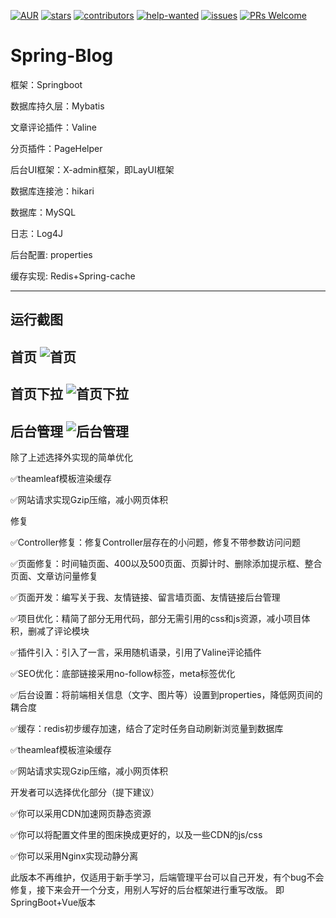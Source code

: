 [![AUR](https://img.shields.io/badge/license-Apache%20License%202.0-blue.svg)](https://github.com/laowenruo/Spring-Blog/master/LICENSE)
[![stars](https://badgen.net/github/stars//laowenruo/Spring-Blog)](https://github.com//laowenruo/Spring-Blog/stargazers)
[![contributors](https://badgen.net/github/contributors/laowenruo/Spring-Blog)](https://github.com/laowenruo/Spring-Blog/graphs/contributors)
[![help-wanted](https://badgen.net/github/label-issues/laowenruo/Spring-Blog/help%20wanted/open)](https://github.com/laowenruo/Spring-Blog/labels/help%20wanted)
[![issues](https://badgen.net/github/open-issues/laowenruo/Spring-Blog)](https://github.com/laowenruo/Spring-Blog/issues)
[![PRs Welcome](https://badgen.net/badge/PRs/welcome/green)](http://makeapullrequest.com)
# Spring-Blog
框架：Springboot

数据库持久层：Mybatis

文章评论插件：Valine

分页插件：PageHelper

后台UI框架：X-admin框架，即LayUI框架

数据库连接池：hikari

数据库：MySQL

日志：Log4J

后台配置: properties

缓存实现: Redis+Spring-cache

------
运行截图
------
首页
![首页](https://t1.picb.cc/uploads/2021/03/24/Zj2xyL.jpg)
------
首页下拉
![首页下拉](https://t1.picb.cc/uploads/2021/03/24/Zj2F5v.png)
------
后台管理
![后台管理](https://t1.picb.cc/uploads/2021/03/24/Zj2PXi.png)
------

除了上述选择外实现的简单优化

✅theamleaf模板渲染缓存

✅网站请求实现Gzip压缩，减小网页体积

修复

✅Controller修复：修复Controller层存在的小问题，修复不带参数访问问题

✅页面修复：时间轴页面、400以及500页面、页脚计时、删除添加提示框、整合页面、文章访问量修复

✅页面开发：编写关于我、友情链接、留言墙页面、友情链接后台管理

✅项目优化：精简了部分无用代码，部分无需引用的css和js资源，减小项目体积，删减了评论模块

✅插件引入：引入了一言，采用随机语录，引用了Valine评论插件

✅SEO优化：底部链接采用no-follow标签，meta标签优化

✅后台设置：将前端相关信息（文字、图片等）设置到properties，降低网页间的耦合度

✅缓存：redis初步缓存加速，结合了定时任务自动刷新浏览量到数据库

✅theamleaf模板渲染缓存

✅网站请求实现Gzip压缩，减小网页体积

开发者可以选择优化部分（提下建议）

✅你可以采用CDN加速网页静态资源

✅你可以将配置文件里的图床换成更好的，以及一些CDN的js/css

✅你可以采用Nginx实现动静分离



此版本不再维护，仅适用于新手学习，后端管理平台可以自己开发，有个bug不会修复，接下来会开一个分支，用别人写好的后台框架进行重写改版。
即SpringBoot+Vue版本
